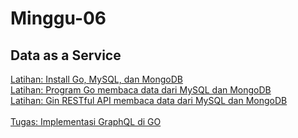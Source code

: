 # Minggu-06
## Data as a Service

[Latihan: Install Go, MySQL, dan MongoDB](latihan-install.md)<br>
[Latihan: Program Go membaca data dari MySQL dan MongoDB](latihan-program.md)<br>
[Latihan: Gin RESTful API membaca data dari MySQL dan MongoDB](latihan-restfulAPI.md)<br><br>
[Tugas: Implementasi GraphQL di GO](tugas-program.md)<br>
